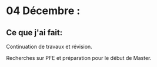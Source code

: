 # 04 Décembre :

## Ce que j'ai fait:

Continuation de travaux et révision.

Recherches sur PFE et préparation pour le début de Master.